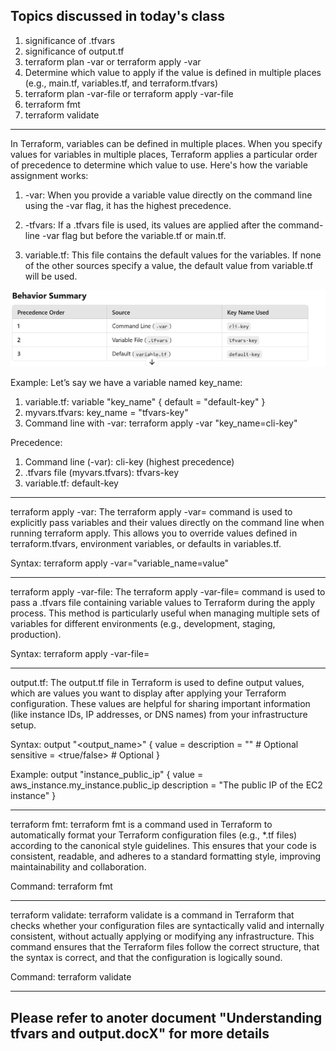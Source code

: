 Topics discussed in today's class
-----------------------------------------

1. significance of .tfvars
2. significance of output.tf
3. terraform plan -var or terraform apply -var
4. Determine which value to apply if the  value is defined in multiple places (e.g., main.tf, variables.tf, and terraform.tfvars)
5. terraform plan -var-file <filename> or terraform apply -var-file <filename>
6. terraform fmt
7. terraform validate
----------------------------------------------------------------------------------

In Terraform, variables can be defined in multiple places. When you specify values for variables in multiple places, Terraform applies a particular order of precedence to determine which value to use. Here's how the variable assignment works:

1. -var: When you provide a variable value directly on the command line using the -var flag, it has the highest precedence.

2. -tfvars: If a .tfvars file is used, its values are applied after the command-line -var flag but before the variable.tf or main.tf.

3. variable.tf: This file contains the default values for the variables. If none of the other sources specify a value, the default value from variable.tf will be used.

![alt text](image.png)

Example:
Let’s say we have a variable named key_name:
1. variable.tf:
    variable "key_name" {
    default = "default-key" 
    }
2. myvars.tfvars:
    key_name = "tfvars-key"
3. Command line with -var:
    terraform apply -var "key_name=cli-key"

Precedence:
1. Command line (-var): cli-key (highest precedence)
2. .tfvars file (myvars.tfvars): tfvars-key
3. variable.tf: default-key
----------------------------------------------------------------------------------------------

terraform apply -var: The terraform apply -var= command is used to explicitly pass variables and their values directly on the command line when running terraform apply. This allows you to override values defined in terraform.tfvars, environment variables, or defaults in variables.tf.

Syntax: terraform apply -var="variable_name=value"

-----------------------------------------------------------------------
terraform apply -var-file: The terraform apply -var-file= command is used to pass a .tfvars file containing variable values to Terraform during the apply process. This method is particularly useful when managing multiple sets of variables for different environments (e.g., development, staging, production).

Syntax: terraform apply -var-file=<filename>

----------------------------------------------------------------------------------------

output.tf: The output.tf file in Terraform is used to define output values, which are values you want to display after applying your Terraform configuration. These values are helpful for sharing important information (like instance IDs, IP addresses, or DNS names) from your infrastructure setup.

Syntax:
output "<output_name>" {
  value       = <value>
  description = "<description>" # Optional
  sensitive   = <true/false>    # Optional
}

Example:
output "instance_public_ip" {
  value       = aws_instance.my_instance.public_ip
  description = "The public IP of the EC2 instance"
}

------------------------------------------------------------------------------------------
terraform fmt: terraform fmt is a command used in Terraform to automatically format your Terraform configuration files (e.g., *.tf files) according to the canonical style guidelines. This ensures that your code is consistent, readable, and adheres to a standard formatting style, improving maintainability and collaboration.

Command: terraform fmt

--------------------------------------------------------------------------------------------

terraform validate: terraform validate is a command in Terraform that checks whether your configuration files are syntactically valid and internally consistent, without actually applying or modifying any infrastructure. This command ensures that the Terraform files follow the correct structure, that the syntax is correct, and that the configuration is logically sound.

Command: terraform validate

------------------------------------------------------------------------
Please refer to anoter document "Understanding tfvars and output.docX" for more details
----------------------------------------------------------------------------